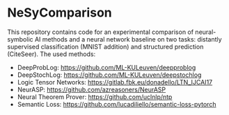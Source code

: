 # NeSyComparison
This repository contains code for an experimental comparison of neural-symbolic AI methods and a neural network baseline on two tasks: distantly supervised classification (MNIST addition) and structured prediction (CiteSeer). The used methods:
- DeepProbLog: https://github.com/ML-KULeuven/deepproblog
- DeepStochLog: https://github.com/ML-KULeuven/deepstochlog
- Logic Tensor Networks: https://gitlab.fbk.eu/donadello/LTN_IJCAI17
- NeurASP: https://github.com/azreasoners/NeurASP
- Neural Theorem Prover: https://github.com/uclnlp/ntp
- Semantic Loss: https://github.com/lucadiliello/semantic-loss-pytorch